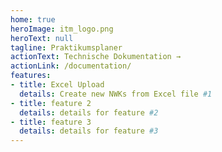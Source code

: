 ```yaml
---
home: true
heroImage: itm_logo.png
heroText: null
tagline: Praktikumsplaner
actionText: Technische Dokumentation →
actionLink: /documentation/
features:
- title: Excel Upload
  details: Create new NWKs from Excel file #1
- title: feature 2
  details: details for feature #2
- title: feature 3
  details: details for feature #3
---
```

